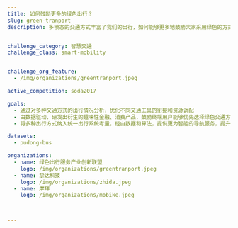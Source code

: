 ```yaml
---
title: 如何鼓励更多的绿色出行？
slug: green-tranport
description: 多模态的交通方式丰富了我们的出行，如何能够更多地鼓励大家采用绿色的方式出行而又不用牺牲时间金钱？


challenge_category: 智慧交通
challenge_class: smart-mobility


challenge_org_feature: 
  - /img/organizations/greentranport.jpeg

active_competition: soda2017

goals:
  - 通过对多种交通方式的出行情况分析，优化不同交通工具的衔接和资源调配
  - 由数据驱动，研发出衍生的趣味性金融、消费产品，鼓励终端用户能够优先选择绿色交通方式
  - 将多种出行方式纳入统一出行系统考量，经由数据和算法，提供更为智能的导航服务，提升出行体验。

datasets:
  - pudong-bus

organizations:
  - name: 绿色出行服务产业创新联盟
    logo: /img/organizations/greentranport.jpeg
  - name: 挚达科技
    logo: /img/organizations/zhida.jpeg
  - name: 摩拜
    logo: /img/organizations/mobike.jpeg



---
```

